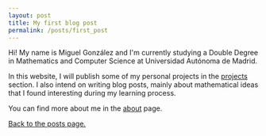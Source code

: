 ```yaml
---
layout: post
title: My first blog post
permalink: /posts/first_post
---
```


Hi! My name is Miguel González and I'm currently studying a Double Degree in Mathematics and Computer Science at Universidad Autónoma de Madrid.

In this website, I will publish some of my personal projects in the [projects](/projects) section. I also intend on writing blog posts, mainly about mathematical ideas that I found interesting during my learning process.

You can find more about me in the [about](/about) page.

[Back to the posts page.](/blog)
